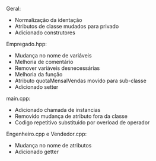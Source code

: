 Geral:
- Normalização da identação
- Atributos de classe mudados para privado
- Adicionado construtores

Empregado.hpp:
- Mudança no nome de variáveis
- Melhoria de comentário
- Remover variáveis desnecessárias
- Melhoria da função
- Atributo quotaMensalVendas movido para sub-classe
- Adicionado setter

main.cpp:
- Adicionado chamada de instancias
- Removido mudança de atributo fora da classe
- Codigo repetitivo substituido por overload de operador

Engenheiro.cpp e Vendedor.cpp:
- Mudança no nome de atributos
- Adicionado getter